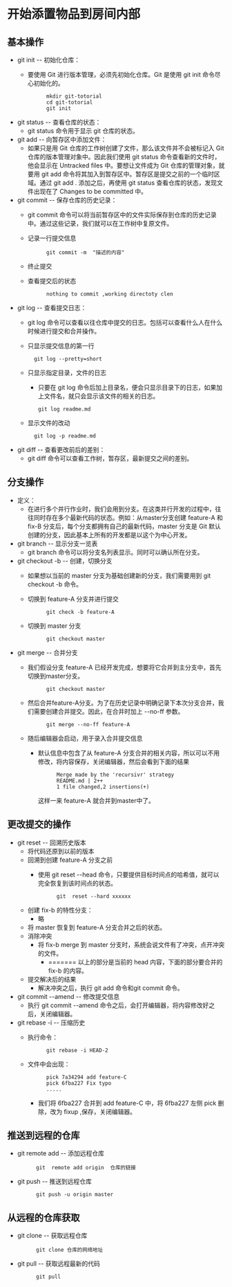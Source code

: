 # 开始添置物品到房间内部

## 基本操作

* git init -- 初始化仓库：
  * 要使用 Git 进行版本管理，必须先初始化仓库。Git 是使用 git init 命令尽心初始化的。

    ```text
          mkdir git-totorial
          cd git-totorial
          git init
    ```
* git status -- 查看仓库的状态：
  * git status 命令用于显示 git 仓库的状态。
* git add -- 向暂存区中添加文件：
  * 如果只是用 Git 仓库的工作树创建了文件，那么该文件并不会被标记入 Git 仓库的版本管理对象中。因此我们使用 git status 命令查看新的文件时，他会显示在 Untracked files 中。要想让文件成为 Git 仓库的管理对象，就要用 git add 命令将其加入到暂存区中。暂存区是提交之前的一个临时区域。通过 git add . 添加之后，再使用 git status 查看仓库的状态，发现文件出现在了 Changes to be committed 中。
* git commit -- 保存仓库的历史记录：
  * git commit 命令可以将当前暂存区中的文件实际保存到仓库的历史记录中。通过这些记录，我们就可以在工作树中复原文件。
  * 记录一行提交信息

    ```text
          git commit -m  "描述的内容"
    ```

  * 终止提交
  * 查看提交后的状态

    ```text
          nothing to commit ,working directoty clen
    ```
* git log -- 查看提交日志：
  * git log 命令可以查看以往仓库中提交的日志。包括可以查看什么人在什么时候进行提交和合并操作。
  * 只显示提交信息的第一行

    ```text
      git log --pretty=short
    ```

  * 只显示指定目录，文件的日志
    * 只要在 git log 命令后加上目录名，便会只显示目录下的日志，如果加上文件名，就只会显示该文件的相关的日志。

      ```text
      git log readme.md
      ```
  * 显示文件的改动

    ```text
      git log -p readme.md
    ```
* git diff -- 查看更改前后的差别：
  * git diff 命令可以查看工作树，暂存区，最新提交之间的差别。

## 分支操作

* 定义：
  * 在进行多个并行作业时，我们会用到分支。在这类并行开发的过程中，往往同时存在多个最新代码的状态。例如：从master分支创建 feature-A 和 fix-B 分支后，每个分支都拥有自己的最新代码，master 分支是 Git 默认创建的分支，因此基本上所有的开发都是以这个为中心开发。
* git branch -- 显示分支一览表
  * git branch 命令可以将分支名列表显示。同时可以确认所在分支。
* git checkout -b -- 创建，切换分支
  * 如果想以当前的 master 分支为基础创建新的分支，我们需要用到 git checkout -b 命令。
  * 切换到 feature-A 分支并进行提交

    ```text
          git check -b feature-A
    ```

  * 切换到 master 分支

    ```text
          git checkout master
    ```
* git merge -- 合并分支
  * 我们假设分支 feature-A 已经开发完成，想要将它合并到主分支中，首先切换到master分支。

    ```text
          git checkout master
    ```

  * 然后合并feature-A分支。为了在历史记录中明确记录下本次分支合并，我们需要创建合并提交。因此，在合并时加上 --no-ff 参数。

    ```text
          git merge --no-ff feature-A
    ```

  * 随后编辑器会启动，用于录入合并提交信息
    * 默认信息中包含了从 feature-A 分支合并的相关内容，所以可以不用修改，将内容保存，关闭编辑器，然后会看到下面的结果

      ```text
            Merge made by the 'recursivr' strategy
            README.md | 2++
            1 file changed,2 insertions(+)
      ```

      这样一来 feature-A 就合并到master中了。

## 更改提交的操作

* git reset -- 回溯历史版本
  * 将代码还原到以前的版本
  * 回溯到创建 feature-A 分支之前
    * 使用 git reset --head 命令，只要提供目标时间点的哈希值，就可以完全恢复到该时间点的状态。

      ```text
            git  reset --hard xxxxxx
      ```
  * 创建 fix-b 的特性分支：
    * 略
  * 将 master 恢复到 feature-A 分支合并之后的状态。
  * 消除冲突
    * 将 fix-b merge 到 master 分支时，系统会说文件有了冲突，点开冲突的文件。
      * ======= 以上的部分是当前的 head 内容，下面的部分要合并的 fix-b 的内容。
  * 提交解决后的结果
    * 解决冲突之后，执行 git add 命令和git commit 命令。
* git commit --amend -- 修改提交信息
  * 执行 git commit --amend 命令之后，会打开编辑器，将内容修改好之后，关闭编辑器。
* git rebase -i -- 压缩历史
  * 执行命令：

    ```text
          git rebase -i HEAD-2
    ```

  * 文件中会出现：

    ```text
          pick 7a34294 add feature-C
          pick 6fba227 Fix typo
          .....
    ```

    * 我们将 6fba227 合并到 add feature-C 中，将 6fba227 左侧 pick 删除，改为 fixup ,保存，关闭编辑器。

## 推送到远程的仓库

* git remote add -- 添加远程仓库

  ```text
        git  remote add origin  仓库的链接
  ```

* git push -- 推送到远程仓库

  ```text
        git push -u origin master
  ```

## 从远程的仓库获取

* git clone -- 获取远程仓库

  ```text
        git clone 仓库的网络地址
  ```

* git pull -- 获取远程最新的代码

  ```text
        git pull
  ```

